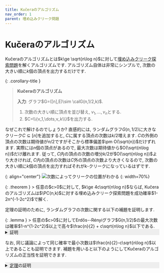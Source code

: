 ```yaml
---
title: Kučeraのアルゴリズム
nav_order: 1
parent: 埋め込みクリーク問題
---
```

# Kučeraのアルゴリズム

Kučeraのアルゴリズムとは$k\ge \sqrt{n\log n}$に対して[埋め込みクリーク探索問題]({{site.baseurl}}/docs/planted_clique/index#埋め込みクリーク探索問題)を解くアルゴリズムです.
アルゴリズム自体は非常にシンプルで, 
次数の大きい順に$k$個の頂点を出力するだけです.

{: .corollary-title }
> **Kučeraのアルゴリズム** 
>
> **入力**: グラフ$G=([n],E)\sim \calG(n,1/2,k)$.
> 1. 次数の大きい順に頂点を並び替え, $v_1,\dots,v_n$とする.
> 2. $C=\\{v_1,\dots,v_k\\}$を出力する.

なぜこれで解けるのでしょうか?
直感的には, ランダムグラフ$G(n,1/2)$に大きなクリーク$C\subseteq [n]$を追加すると, $C$に属する頂点の次数は$k/2$増えます.
$C$の外側の頂点の次数は期待値が$n/2$ですがそこから標準偏差$\pm O(\sqrt{n})$だけずれます.
実際には$n$個の頂点があるので, 最大次数は期待値から$O(\sqrt{n\log n})$だけ離れます.
従って, $C$内の頂点の次数の増分$k/2$が$O(\sqrt{n\log n})$より大きければ, $C$内の頂点の次数は$C$外の頂点の次数より大きくなるので,
次数の大きい順に$k$個の頂点を出力すればそれが$k$-クリークになっているはずです.

{: align="center"}
![次数によってクリークの位置がわかる]({{site.baseurl}}/docs/planted_clique/images/PCdegree_dist.svg)
{: width=70%}

<div id="theorem" markdown="1">
{: .theorem }
> 任意の$c>0$に対して, $k\ge 4c\sqrt{n\log n}$ならば, Kučeraのアルゴリズムは$\PC(n,k)$に対する埋め込みクリーク探索問題を成功確率$1-2n^{-1-2c^2}$で解く.
</div>

定理の証明のために, ランダムグラフの次数に関する以下の補題を証明します.

<div id="theorem" markdown="1">
{: .lemma }
> 任意の$c>0$に対してErdős--Rényiグラフ$G(n,1/2)$の最大次数は確率$1-n^{1-2c^2}$以上で高々$\frac{n}{2} + c\sqrt{n\log n}$以下である.

<details markdown="1" style="background-color: #eee;">
<summary style="display: list-item">証明</summary>
  任意に固定した頂点$u\in [n]$の次数 $\deg(u)$ の周辺分布は二項分布 $\Bin(n-1,1/2)$ となるため,
  <a href="{{site.baseurl}}/docs/tools/prob_inequalities#hoeffding-inequality)">Hoeffdingの不等式</a>より, 任意の$x>0$に対して
  
  $$
    \begin{align*}
      \Pr \left[ \deg(u) \ge \frac{n}{2} + c\sqrt{n\log n}\right] \le \exp \left( - 2c^2 \log n \right) \le n^{-2c^2}.
    \end{align*}
  $$
  
  頂点$u\in [n]$に関するunion boundより, 最大次数が$\frac{n}{2} + c\sqrt{n\log n}$以上となる確率は高々$n^{1-2c^2}$である. $\square$

</details> 

なお, 同じ議論によって同じ確率で最小次数は$\frac{n}{2}-c\sqrt{n\log n}$以上であることも証明できます.
補題を用いると以下のようにしてKučeraのアルゴリズムの正当性を証明できます.

<details markdown="1" style="background-color: #eee;">
<summary style="display: list-item"><a href="#theorem">定理</a>の証明</summary>

  入力を$G'\sim \calG(n,1/2,k)$とします.
  補題より, クリーク$C$を追加する前のランダムグラフの最大次数は確率$1-n^{1-2c^2}$で高々$\frac{n}{2} + c\sqrt{n\log n}$です.

  リーク$C$の追加によってクリーク外$v \not\in C$の次数は変化しないため, グラフ$G'$においても頂点$v\not\in C$の次数は高々
   
  $$
    \begin{align*}
      \frac{n}{2} + c\sqrt{n\log n}      \tag{1}
    \end{align*}
  $$
  
  です.
  一方でクリーク内の頂点$u \in C$の次数の周辺分布は$\Bin(n-k)+(k-1)$であり(下図参照),
  Hoeffdingの不等式より$\Pr \left[ \Bin(n-k,1/2) \le \frac{n-k}{2} - c\sqrt{n\log n}\right] \le n^{-2c^2}$を得ます.

  {: align="center"}
  ![degree distribution]({{site.baseurl}}/docs/planted_clique/images/PCdegree.svg)
  {: width=70%}

  頂点 $u \in C$に関するunion boundにより

  $$
    \begin{align*}
      \Pr \left[ {}^\exists u\in C, \deg(u) \le \frac{n+k}{2} -1 - c\sqrt{n\log n} \right] \le n^{1-2c^2}
    \end{align*}
  $$

  なので, 確率$1-n^{1-2c^2}$で全ての$u\in C$の次数は少なくとも

  $$
    \begin{align*}
      \frac{n+k}{2} - c\sqrt{n\log n}  \tag{2}
    \end{align*}
  $$
  
  です. 
  式(1)と(2)を比較すると, $\frac{n+k}{2} - c\sqrt{n\log n} > \frac{n}{2}+c\sqrt{n\log n}$, すなわち$k \ge 4c\sqrt{n\log n}$ならば, $C$内の全ての頂点の次数が$C$外の全ての頂点の次数を上回るので, Kučeraのアルゴリズムの出力は確率$1-2n^{1-2c^2}$で埋め込まれたクリーク$C$に一致します.

</details>